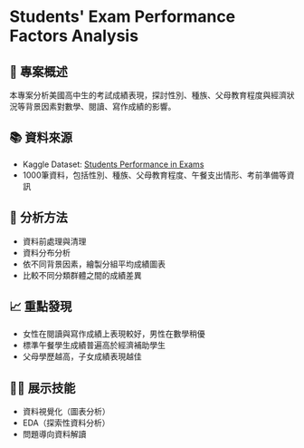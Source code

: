 # Students' Exam Performance Factors Analysis

## 🧠 專案概述
本專案分析美國高中生的考試成績表現，探討性別、種族、父母教育程度與經濟狀況等背景因素對數學、閱讀、寫作成績的影響。

## 📚 資料來源
- Kaggle Dataset: [Students Performance in Exams](https://www.kaggle.com/datasets/spscientist/students-performance-in-exams)
- 1000筆資料，包括性別、種族、父母教育程度、午餐支出情形、考前準備等資訊

## 🔎 分析方法
- 資料前處理與清理
- 資料分布分析
- 依不同背景因素，繪製分組平均成績圖表
- 比較不同分類群體之間的成績差異

## 📈 重點發現
- 女性在閱讀與寫作成績上表現較好，男性在數學稍優
- 標準午餐學生成績普遍高於經濟補助學生
- 父母學歷越高，子女成績表現越佳

## 👩‍💻 展示技能
- 資料視覺化（圖表分析）
- EDA（探索性資料分析）
- 問題導向資料解讀
